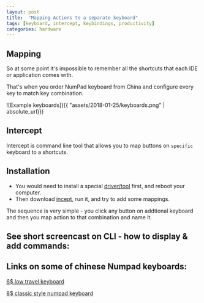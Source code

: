```yaml
---
layout: post
title:  "Mapping Actions to a separate keyboard"
tags: [keyboard, intercept, keybindings, productivity]
categories: hardware
---
```


## Mapping

So at some point it's impossible to remember all the shortcuts that each IDE or application comes with.

That's when you order NumPad keyboard from China and configure every key to match key combination.

![Example keyboards]({{ "assets/2018-01-25/keyboards.png" | absolute_url}})

## Intercept
Intercept is command line tool that allows you to map buttons on `specific` keyboard to a shortcuts.

## Installation
* You would need to install a special [driver/tool][interception-driver-url] first, and reboot your computer.
* Then download [incept][incept-url], run it, and try to add some mappings. 

The sequence is very simple - you click any button on addtional keyboard and then you map action to that combination and name it.

## See short screencast on CLI - how to display & add commands:

<script src="https://asciinema.org/a/189379.js" id="asciicast-189379" async></script>

## Links on some of chinese Numpad keyboards:

[6$ low travel keyboard][low-travel-keyboard]

[8$ classic style numpad keyboard][classic-keyboard]





[classic-keyboard]: https://www.aliexpress.com/item/New-Hot-2-4GHz-Mini-USB-Wireless-Numeric-Keypad-19-Keys-Number-Pad-Numpad-Receiver-For/32839510075.html
[low-travel-keyboard]: https://www.aliexpress.com/item/AVATTO-Small-size-2-4G-Wireless-Numeric-Keypad-Numpad-18-Keys-Digital-Keyboard-for-Accounting/32868175580.html
[interception-driver-url]: https://github.com/oblitum/Interception
[incept-url]: http://octopup.org/img/code/interception/intercept.zip